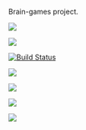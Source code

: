 Brain-games project.

<a href="https://codeclimate.com/github/safbek/frontend-project-lvl1/maintainability"><img src="https://api.codeclimate.com/v1/badges/425704e448394a7dd59a/maintainability" /></a>

<a href="https://codeclimate.com/github/safbek/frontend-project-lvl1/test_coverage"><img src="https://api.codeclimate.com/v1/badges/425704e448394a7dd59a/test_coverage" /></a>

[![Build Status](https://travis-ci.org/safbek/frontend-project-lvl1.svg?branch=master)](https://travis-ci.org/safbek/frontend-project-lvl1)

<a href="https://asciinema.org/a/fiVPSizqTdpRt5lRGc1lhoI2c" target="_blank"><img src="https://asciinema.org/a/fiVPSizqTdpRt5lRGc1lhoI2c.svg" /></a>

<a href="https://asciinema.org/a/D6YLZ5vUGXrjlUERxgL0OqGRp" target="_blank"><img src="https://asciinema.org/a/D6YLZ5vUGXrjlUERxgL0OqGRp.svg" /></a>

<a href="https://asciinema.org/a/5otpOjmoBjZ8OnUlu25XzXaCv" target="_blank"><img src="https://asciinema.org/a/5otpOjmoBjZ8OnUlu25XzXaCv.svg" /></a>

<a href="https://asciinema.org/a/hS74ujGOSLZ3EXX0scmMv1kS0" target="_blank"><img src="https://asciinema.org/a/hS74ujGOSLZ3EXX0scmMv1kS0.svg" /></a>